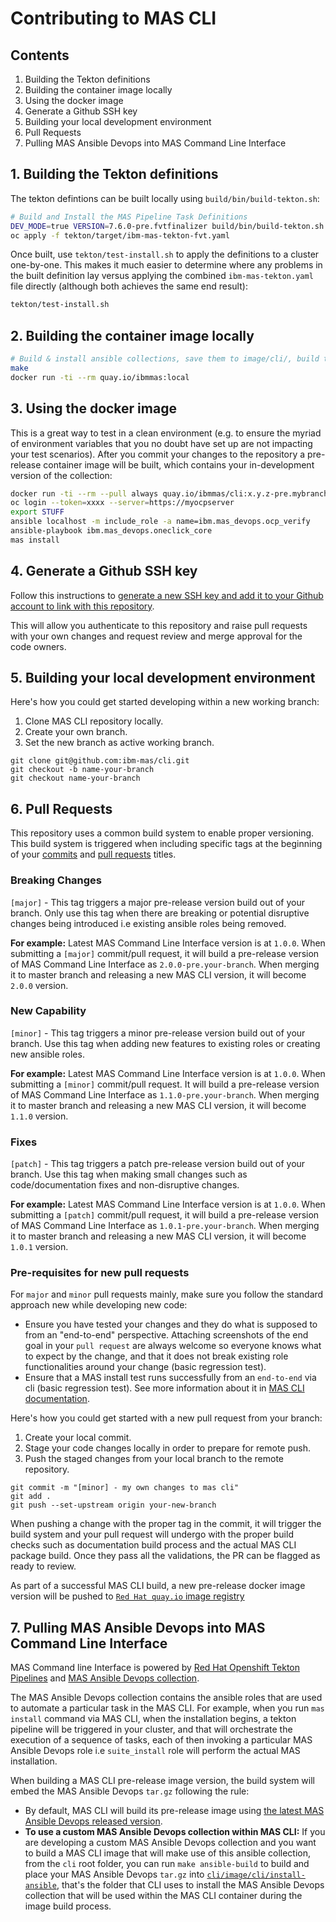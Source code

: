 # Contributing to MAS CLI

## Contents
1. Building the Tekton definitions
2. Building the container image locally
3. Using the docker image
4. Generate a Github SSH key
5. Building your local development environment
6. Pull Requests
7. Pulling MAS Ansible Devops into MAS Command Line Interface

## 1. Building the Tekton definitions
The tekton defintions can be built locally using `build/bin/build-tekton.sh`:

```bash
# Build and Install the MAS Pipeline Task Definitions
DEV_MODE=true VERSION=7.6.0-pre.fvtfinalizer build/bin/build-tekton.sh
oc apply -f tekton/target/ibm-mas-tekton-fvt.yaml
```

Once built, use `tekton/test-install.sh` to apply the definitions to a cluster one-by-one.  This makes it much easier to determine where any problems in the built definition lay versus applying the combined `ibm-mas-tekton.yaml` file directly (although both achieves the same end result):

```bash
tekton/test-install.sh
```


## 2. Building the container image locally
```bash
# Build & install ansible collections, save them to image/cli/, build the docker container, then run the container
make
docker run -ti --rm quay.io/ibmmas:local
```


## 3. Using the docker image
This is a great way to test in a clean environment (e.g. to ensure the myriad of environment variables that you no doubt have set up are not impacting your test scenarios).  After you commit your changes to the repository a pre-release container image will be built, which contains your in-development version of the collection:

```bash
docker run -ti --rm --pull always quay.io/ibmmas/cli:x.y.z-pre.mybranch
oc login --token=xxxx --server=https://myocpserver
export STUFF
ansible localhost -m include_role -a name=ibm.mas_devops.ocp_verify
ansible-playbook ibm.mas_devops.oneclick_core
mas install
```


## 4. Generate a Github SSH key
Follow this instructions to [generate a new SSH key and add it to your Github account to link with this repository](https://docs.github.com/en/authentication/connecting-to-github-with-ssh/generating-a-new-ssh-key-and-adding-it-to-the-ssh-agent).

This will allow you authenticate to this repository and raise pull requests with your own changes and request review and merge approval for the code owners.


## 5. Building your local development environment
Here's how you could get started developing within a new working branch:

1. Clone MAS CLI repository locally.
2. Create your own branch.
3. Set the new branch as active working branch.

```
git clone git@github.com:ibm-mas/cli.git
git checkout -b name-your-branch
git checkout name-your-branch
```

## 6. Pull Requests
This repository uses a common build system to enable proper versioning. This build system is triggered when including specific tags at the beginning of your [commits](https://github.com/ibm-mas/cli/commits/master) and [pull requests](https://github.com/ibm-mas/cli/pulls) titles.

### Breaking Changes
`[major]` - This tag triggers a major pre-release version build out of your branch. Only use this tag when there are breaking or potential disruptive changes being introduced i.e existing ansible roles being removed.

**For example:** Latest MAS Command Line Interface version is at `1.0.0`. When submitting a `[major]` commit/pull request, it will build a pre-release version of MAS Command Line Interface as `2.0.0-pre.your-branch`. When merging it to master branch and releasing a new MAS CLI version, it will become `2.0.0` version.

### New Capability
`[minor]` - This tag triggers a minor pre-release version build out of your branch. Use this tag when adding new features to existing roles or creating new ansible roles.

**For example:** Latest MAS Command Line Interface version is at `1.0.0`. When submitting a `[minor]` commit/pull request. It will build a pre-release version of MAS Command Line Interface as `1.1.0-pre.your-branch`. When merging it to master branch and releasing a new MAS CLI version, it will become `1.1.0` version.

### Fixes
`[patch]` - This tag triggers a patch pre-release version build out of your branch. Use this tag when making small changes such as code/documentation fixes and non-disruptive changes.

**For example:** Latest MAS Command Line Interface version is at `1.0.0`. When submitting a `[patch]` commit/pull request, it will build a pre-release version of MAS Command Line Interface as `1.0.1-pre.your-branch`. When merging it to master branch and releasing a new MAS CLI version, it will become `1.0.1` version.

### Pre-requisites for new pull requests
For `major` and `minor` pull requests mainly, make sure you follow the standard approach new while developing new code:

- Ensure you have tested your changes and they do what is supposed to from an "end-to-end" perspective. Attaching screenshots of the end goal in your `pull request` are always welcome so everyone knows what to expect by the change, and that it does not break existing role functionalities around your change (basic regression test).
- Ensure that a MAS install test runs successfully from an `end-to-end` via cli (basic regression test). See more information about it in [MAS CLI documentation](https://github.com/ibm-mas/cli).

Here's how you could get started with a new pull request from your branch:

1. Create your local commit.
2. Stage your code changes locally in order to prepare for remote push.
3. Push the staged changes from your local branch to the remote repository.

```
git commit -m "[minor] - my own changes to mas cli"
git add .
git push --set-upstream origin your-new-branch
```

When pushing a change with the proper tag in the commit, it will trigger the build system and your pull request will undergo with the proper build checks such as documentation build process and the actual MAS CLI package build. Once they pass all the validations, the PR can be flagged as ready to review.

As part of a successful MAS CLI build, a new pre-release docker image version will be pushed to [`Red Hat quay.io` image registry](https://quay.io/repository/ibmmas/cli?tab=tags)


## 7. Pulling MAS Ansible Devops into MAS Command Line Interface

MAS Command line Interface is powered by [Red Hat Openshift Tekton Pipelines](https://docs.openshift.com/container-platform/4.10/cicd/pipelines/understanding-openshift-pipelines.html#understanding-openshift-pipelines) and [MAS Ansible Devops collection](https://github.com/ibm-mas/ansible-devops).

The MAS Ansible Devops collection contains the ansible roles that are used to automate a particular task in the MAS CLI. For example, when you run `mas install` command via MAS CLI, when the installation begins, a tekton pipeline will be triggered in your cluster, and that will orchestrate the execution of a sequence of tasks, each of then invoking a particular MAS Ansible Devops role i.e `suite_install` role will perform the actual MAS installation.

When building a MAS CLI pre-release image version, the build system will embed the MAS Ansible Devops `tar.gz` following the rule:

- By default, MAS CLI will build its pre-release image using [the latest MAS Ansible Devops released version](https://github.com/ibm-mas/ansible-devops/releases).
- **To use a custom MAS Ansible Devops collection within MAS CLI:**  If you are developing a custom MAS Ansible Devops collection and you want to build a MAS CLI image that will make use of this ansible collection, from the `cli` root folder, you can run `make ansible-build` to build and place your MAS Ansible Devops `tar.gz` into [`cli/image/cli/install-ansible`](image/cli/install-ansible/), that's the folder that CLI uses to install the MAS Ansible Devops collection that will be used within the MAS CLI container during the image build process.
